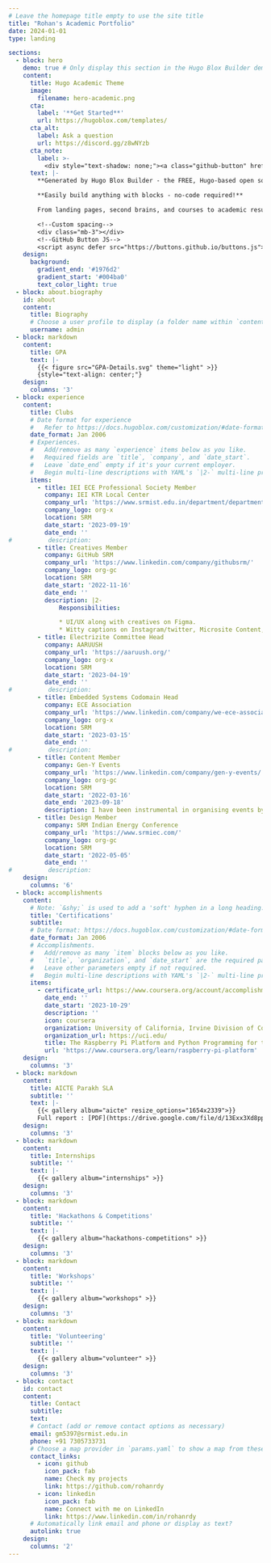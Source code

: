 ```yaml
---
# Leave the homepage title empty to use the site title
title: "Rohan's Academic Portfolio"
date: 2024-01-01
type: landing

sections:
  - block: hero
    demo: true # Only display this section in the Hugo Blox Builder demo site
    content:
      title: Hugo Academic Theme
      image:
        filename: hero-academic.png
      cta:
        label: '**Get Started**'
        url: https://hugoblox.com/templates/
      cta_alt:
        label: Ask a question
        url: https://discord.gg/z8wNYzb
      cta_note:
        label: >-
          <div style="text-shadow: none;"><a class="github-button" href="https://github.com/HugoBlox/hugo-blox-builder" data-icon="octicon-star" data-size="large" data-show-count="true" aria-label="Star">Star Hugo Blox Builder</a></div><div style="text-shadow: none;"><a class="github-button" href="https://github.com/HugoBlox/theme-academic-cv" data-icon="octicon-star" data-size="large" data-show-count="true" aria-label="Star">Star the Academic template</a></div>
      text: |-
        **Generated by Hugo Blox Builder - the FREE, Hugo-based open source website builder trusted by 500,000+ sites.**

        **Easily build anything with blocks - no-code required!**

        From landing pages, second brains, and courses to academic resumés, conferences, and tech blogs.

        <!--Custom spacing-->
        <div class="mb-3"></div>
        <!--GitHub Button JS-->
        <script async defer src="https://buttons.github.io/buttons.js"></script>
    design:
      background:
        gradient_end: '#1976d2'
        gradient_start: '#004ba0'
        text_color_light: true
  - block: about.biography
    id: about
    content:
      title: Biography
      # Choose a user profile to display (a folder name within `content/authors/`)
      username: admin
  - block: markdown
    content:
      title: GPA
      text: |-
        {{< figure src="GPA-Details.svg" theme="light" >}}
        {style="text-align: center;"}
    design:
      columns: '3'
  - block: experience
    content:
      title: Clubs
      # Date format for experience
      #   Refer to https://docs.hugoblox.com/customization/#date-format
      date_format: Jan 2006
      # Experiences.
      #   Add/remove as many `experience` items below as you like.
      #   Required fields are `title`, `company`, and `date_start`.
      #   Leave `date_end` empty if it's your current employer.
      #   Begin multi-line descriptions with YAML's `|2-` multi-line prefix.
      items:
        - title: IEI ECE Professional Society Member
          company: IEI KTR Local Center
          company_url: 'https://www.srmist.edu.in/department/department-of-electrical-and-electronics-engineering/iei-students-chapter/'
          company_logo: org-x
          location: SRM
          date_start: '2023-09-19'
          date_end: ''
#          description: 
        - title: Creatives Member
          company: GitHub SRM
          company_url: 'https://www.linkedin.com/company/githubsrm/'
          company_logo: org-gc
          location: SRM
          date_start: '2022-11-16'
          date_end: ''
          description: |2-
              Responsibilities:

              * UI/UX along with creatives on Figma.
              * Witty captions on Instagram/twitter, Microsite Content, Brochure making, Certificate content and the tech blog of Github.
        - title: Electrizite Committee Head
          company: AARUUSH
          company_url: 'https://aaruush.org/'
          company_logo: org-x
          location: SRM
          date_start: '2023-04-19'
          date_end: ''
#          description: 
        - title: Embedded Systems Codomain Head
          company: ECE Association
          company_url: 'https://www.linkedin.com/company/we-ece-association-srmist/'
          company_logo: org-x
          location: SRM
          date_start: '2023-03-15'
          date_end: ''
#          description: 
        - title: Content Member
          company: Gen-Y Events
          company_url: 'https://www.linkedin.com/company/gen-y-events/'
          company_logo: org-gc
          location: SRM
          date_start: '2022-03-16'
          date_end: '2023-09-18'
          description: I have been instrumental in organising events by writing the required content for email marketing campaigns, permissions, certificates, social media posts, infographics, brochures, MOUs etc.
        - title: Design Member
          company: SRM Indian Energy Conference
          company_url: 'https://www.srmiec.com/'
          company_logo: org-gc
          location: SRM
          date_start: '2022-05-05'
          date_end: ''
#          description: 
    design:
      columns: '6'
  - block: accomplishments
    content:
      # Note: `&shy;` is used to add a 'soft' hyphen in a long heading.
      title: 'Certifications'
      subtitle:
      # Date format: https://docs.hugoblox.com/customization/#date-format
      date_format: Jan 2006
      # Accomplishments.
      #   Add/remove as many `item` blocks below as you like.
      #   `title`, `organization`, and `date_start` are the required parameters.
      #   Leave other parameters empty if not required.
      #   Begin multi-line descriptions with YAML's `|2-` multi-line prefix.
      items:
        - certificate_url: https://www.coursera.org/account/accomplishments/verify/PY9BCGNLJXNW
          date_end: ''
          date_start: '2023-10-29'
          description: ''
          icon: coursera
          organization: University of California, Irvine Division of Continuing Education | Coursera
          organization_url: https://uci.edu/
          title: The Raspberry Pi Platform and Python Programming for the Raspberry Pi
          url: 'https://www.coursera.org/learn/raspberry-pi-platform'
    design:
      columns: '3'
  - block: markdown
    content:
      title: AICTE Parakh SLA
      subtitle: ''
      text: |-
        {{< gallery album="aicte" resize_options="1654x2339">}}
        Full report : [PDF](https://drive.google.com/file/d/13Exx3Xd8ppOZxmG4so3I45NNQmJdZIch/view?usp=sharing)
    design:
      columns: '3'
  - block: markdown
    content:
      title: Internships
      subtitle: ''
      text: |-
        {{< gallery album="internships" >}}
    design:
      columns: '3'
  - block: markdown
    content:
      title: 'Hackathons & Competitions'
      subtitle: ''
      text: |-
        {{< gallery album="hackathons-competitions" >}}
    design:
      columns: '3'
  - block: markdown
    content:
      title: 'Workshops'
      subtitle: ''
      text: |-
        {{< gallery album="workshops" >}}
    design:
      columns: '3'
  - block: markdown
    content:
      title: 'Volunteering'
      subtitle: ''
      text: |-
        {{< gallery album="volunteer" >}}
    design:
      columns: '3'
  - block: contact
    id: contact
    content:
      title: Contact
      subtitle:
      text:
      # Contact (add or remove contact options as necessary)
      email: gm5397@srmist.edu.in
      phone: +91 7305733731
      # Choose a map provider in `params.yaml` to show a map from these coordinates 
      contact_links:
        - icon: github
          icon_pack: fab
          name: Check my projects
          link: https://github.com/rohanrdy
        - icon: linkedin
          icon_pack: fab
          name: Connect with me on LinkedIn
          link: https://www.linkedin.com/in/rohanrdy
      # Automatically link email and phone or display as text?
      autolink: true
    design:
      columns: '2'
---
```


